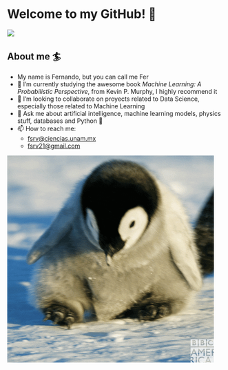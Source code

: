 # Welcome to my GitHub! 🐣

<img src="https://github-readme-streak-stats.herokuapp.com/?user=FSRV24&theme=rose_pine"/>

## About me 🏄

- My name is Fernando, but you can call me Fer
- 🌱 I’m currently studying the awesome book *Machine Learning: A Probabilistic Perspective*, from Kevin P. Murphy, I highly recommend it
- 👊 I’m looking to collaborate on proyects related to Data Science, especially those related to Machine Learning
- 💬 Ask me about artificial intelligence, machine learning models, physics stuff, databases and Python 🐍
- 📫 How to reach me:
  - fsrv@ciencias.unam.mx
  - fsrv21@gmail.com

![Hello](giphy.gif)
